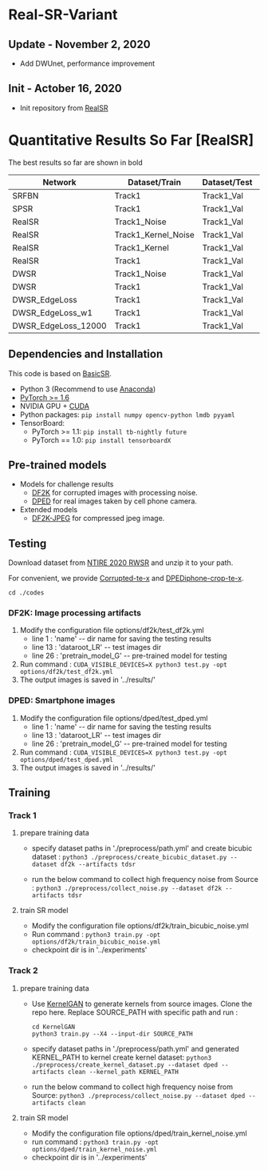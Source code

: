 # Real-SR-Variant

## Update - November 2, 2020
- Add DWUnet, performance improvement

## Init - Actober 16, 2020
- Init repository from [RealSR](https://github.com/Tencent/Real-SR)

# Quantitative Results So Far [RealSR]

The best results so far are shown in bold

| Network |    Dataset/Train    | Dataset/Test | PSNR  | SSIM | LPIPS | PSNR_Y | SSIM_Y |
| ----    | ----                | ----         | ----  | ---- | ----  | ----   | ----   |
| SRFBN   | Track1              | Track1_Val   | **27.78** | **0.73** | 0.51  | None   | None   |
| SPSR    | Track1              | Track1_Val   | 20.72 | 0.34 | 0.57  | None   | None   |
| RealSR  | Track1_Noise        | Track1_Val   | 24.79 | 0.69 | 0.34  | 26.60  | 0.74   |
| RealSR  | Track1_Kernel_Noise | Track1_Val   | 18.56 | 0.49 | 0.44  | None   | None   |
| RealSR  | Track1_Kernel       | Track1_Val   | 19.23 | 0.46 | 0.45  | 20.87  | 0.52   |
| RealSR  | Track1              | Track1_Val   | 25.39 | 0.69 | 0.31  | 27.08  | 0.74   |
| DWSR    | Track1_Noise        | Track1_Val   | 25.44 | 0.71 | 0.31  | 27.03  | 0.75   |
| DWSR    | Track1              | Track1_Val   | 23.64 | 0.70 | 0.27  | 27.25  | 0.75   |
| DWSR_EdgeLoss|Track1          | Track1_Val   | 25.88 | 0.71 | 0.27  | 27.49  | 0.75   |
| DWSR_EdgeLoss_w1|Track1          | Track1_Val   | 25.80 | 0.70 | 0.27  | 27.43  | 0.74   |
| DWSR_EdgeLoss_12000 |Track1 | Track1_Val | 26.30 | 0.72 | **0.256** | **27.92** | **0.76** |



## Dependencies and Installation
This code is based on [BasicSR](https://github.com/xinntao/BasicSR).

- Python 3 (Recommend to use [Anaconda](https://www.anaconda.com/download/#linux))
- [PyTorch >= 1.6](https://pytorch.org/)
- NVIDIA GPU + [CUDA](https://developer.nvidia.com/cuda-downloads)
- Python packages: `pip install numpy opencv-python lmdb pyyaml`
- TensorBoard: 
  - PyTorch >= 1.1: `pip install tb-nightly future`
  - PyTorch == 1.0: `pip install tensorboardX`

## Pre-trained models
- Models for challenge results
    - [DF2K](https://drive.google.com/open?id=1pWGfSw-UxOkrtbh14GeLQgYnMLdLguOF) for corrupted images with processing noise.
    - [DPED](https://drive.google.com/open?id=1zZIuQSepFlupV103AatoP-JSJpwJFS19) for real images taken by cell phone camera.
- Extended models
    - [DF2K-JPEG](https://drive.google.com/open?id=1w8QbCLM6g-MMVlIhRERtSXrP-Dh7cPhm) for compressed jpeg image. 

## Testing
Download dataset from [NTIRE 2020 RWSR](https://competitions.codalab.org/competitions/22220#participate) and unzip it to your path.

For convenient, we provide [Corrupted-te-x](https://drive.google.com/open?id=1GrLxeE-LruddQoAePV1Z7MFclXdZWHMa) and [DPEDiphone-crop-te-x](https://drive.google.com/open?id=19zlofWRxkhsjf_TuRA2oI9jgozifGvxp).

```cd ./codes```

### DF2K: Image processing artifacts
 1. Modify the configuration file options/df2k/test_df2k.yml
     - line 1 : 'name' -- dir name for saving the testing results
     - line 13 : 'dataroot_LR' -- test images dir
     - line 26 : 'pretrain_model_G' -- pre-trained model for testing
 2. Run command :
 ```CUDA_VISIBLE_DEVICES=X python3 test.py -opt options/df2k/test_df2k.yml ```
 3. The output images is saved in '../results/'

### DPED: Smartphone images 
 1. Modify the configuration file options/dped/test_dped.yml
    - line 1 : 'name' -- dir name for saving the testing results
    - line 13 : 'dataroot_LR' -- test images dir
    - line 26 : 'pretrain_model_G' -- pre-trained model for testing
 2. Run command :
 ```CUDA_VISIBLE_DEVICES=X python3 test.py -opt options/dped/test_dped.yml```
 3. The output images is saved in '../results/'


## Training

### Track 1
 1. prepare training data
    - specify dataset paths in './preprocess/path.yml' and create bicubic dataset :
    ```python3 ./preprocess/create_bicubic_dataset.py --dataset df2k --artifacts tdsr```

    - run the below command to collect high frequency noise from Source :
    ```python3 ./preprocess/collect_noise.py --dataset df2k --artifacts tdsr```
    
 2. train SR model
    - Modify the configuration file options/df2k/train_bicubic_noise.yml
    - Run command :
    ```python3 train.py -opt options/df2k/train_bicubic_noise.yml```
    - checkpoint dir is in '../experiments'
    
### Track 2
 1. prepare training data
    - Use [KernelGAN](https://github.com/sefibk/KernelGAN) to generate kernels from source images. Clone the repo here. Replace SOURCE_PATH with specific path and run :
        ``` 
      cd KernelGAN
      python3 train.py --X4 --input-dir SOURCE_PATH
      ```
    
    - specify dataset paths in './preprocess/path.yml' and generated KERNEL_PATH to kernel create kernel dataset:
    ```python3 ./preprocess/create_kernel_dataset.py --dataset dped --artifacts clean --kernel_path KERNEL_PATH```

    - run the below command to collect high frequency noise from Source:
    ```python3 ./preprocess/collect_noise.py --dataset dped --artifacts clean```
    
 2. train SR model
    - Modify the configuration file options/dped/train_kernel_noise.yml
    - run command :
    ```python3 train.py -opt options/dped/train_kernel_noise.yml```
    - checkpoint dir is in '../experiments'

 
